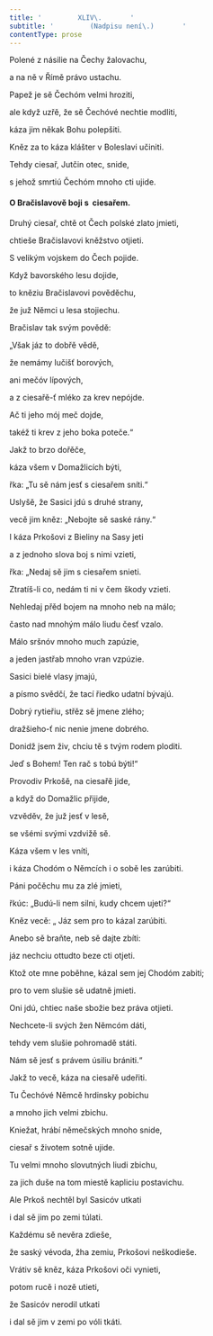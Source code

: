 ```yaml
---
title: '         XLIV\.       '
subtitle: '         (Nadpisu není\.)       '
contentType: prose
---
```


<section>

Polené z násilie na Čechy žalovachu,

a na ně v Římě právo ustachu.

Papež je sě Čechóm velmi hroziti,

ale když uzřě, že sě Čechóvé nechtie modliti,

káza jim někak Bohu polepšiti.

Kněz za to káza klášter v Boleslavi učiniti.

Tehdy ciesař, Jutčin otec, snide,

s jehož smrtiú Čechóm mnoho cti ujide.

#### O Bračislavově boji s  ciesařem.

Druhý ciesař, chtě ot Čech polské zlato jmieti,

chtieše Bračislavovi kněžstvo otjieti.

S velikým vojskem do Čech pojide.

Když bavorského lesu dojide,

to kněziu Bračislavovi pověděchu,

že juž Němci u lesa stojiechu.

Bračislav tak svým povědě:

„Však jáz to dobřě vědě,

že nemámy lučišť borových,

ani mečóv lípových,

a z ciesařě-ť mléko za krev nepójde.

Ač ti jeho mój meč dojde,

takéž ti krev z jeho boka poteče.“

Jakž to brzo dořěče,

káza všem v Domažlicích býti,

řka: „Tu sě nám jesť s ciesařem sníti.“

Uslyšě, že Sasici jdú s druhé strany,

vecě jim kněz: „Nebojte sě saské rány.“

I káza Prkošovi z Bieliny na Sasy jeti

a z jednoho slova boj s nimi vzieti,

řka: „Nedaj sě jim s ciesařem snieti.

Ztratíš-li co, nedám ti ni v čem škody vzieti.

Nehledaj přěd bojem na mnoho neb na málo;

často nad mnohým málo liudu česť vzalo.

Málo sršnóv mnoho much zapúzie,

a jeden jastřab mnoho vran vzpúzie.

Sasici bielé vlasy jmajú,

a písmo svědčí, že tací řiedko udatní bývajú.

Dobrý rytieřiu, střěz sě jmene zlého;

dražšieho-ť nic nenie jmene dobrého.

Donidž jsem živ, chciu tě s tvým rodem ploditi.

Jeď s Bohem! Ten rač s tobú býti!“

Provodiv Prkošě, na ciesařě jide,

a když do Domažlic přijide,

vzvěděv, že juž jesť v lesě,

se všémi svými vzdvižě sě.

Káza všem v les vníti,

i káza Chodóm o Němcích i o sobě les zarúbiti.

Páni počěchu mu za zlé jmieti,

řkúc: „Budú-li nem silni, kudy chcem ujeti?“

Kněz vecě: „ Jáz sem pro to kázal zarúbiti.

Anebo sě braňte, neb sě dajte zbíti:

jáz nechciu ottudto beze cti otjeti.

Ktož ote mne poběhne, kázal sem jej Chodóm zabiti;

pro to vem slušie sě udatně jmieti.

Oni jdú, chtiec naše sbožie bez práva otjieti.

Nechcete-li svých žen Němcóm dáti,

tehdy vem slušie pohromadě státi.

Nám sě jesť s právem úsiliu brániti.“

Jakž to vecě, káza na ciesařě udeřiti.

Tu Čechóvé Němcě hrdinsky pobichu

a mnoho jich velmi zbichu.

Kniežat, hrábí němečských mnoho snide,

ciesař s životem sotně ujide.

Tu velmi mnoho slovutných liudi zbichu,

za jich duše na tom miestě kapliciu postavichu.

Ale Prkoš nechtěl byl Sasicóv utkati

i dal sě jim po zemi túlati.

Každému sě nevěra zdieše,

že saský vévoda, žha zemiu, Prkošovi neškodieše.

Vrátiv sě kněz, káza Prkošovi oči vynieti,

potom rucě i nozě utieti,

že Sasicóv nerodil utkati

i dal sě jim v zemi po vóli tkáti.

</section>
